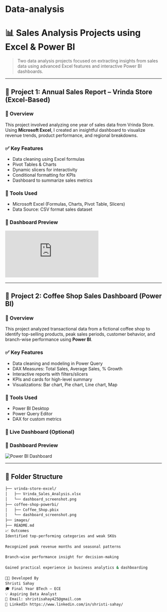 # Data-analysis
# 📊 Sales Analysis Projects using Excel & Power BI

> Two data analysis projects focused on extracting insights from sales data using advanced Excel features and interactive Power BI dashboards.

---

## 📌 Project 1: Annual Sales Report – Vrinda Store (Excel-Based)

### 🧾 Overview

This project involved analyzing one year of sales data from Vrinda Store. Using **Microsoft Excel**, I created an insightful dashboard to visualize revenue trends, product performance, and regional breakdowns.

### ✅ Key Features

- Data cleaning using Excel formulas
- Pivot Tables & Charts
- Dynamic slicers for interactivity
- Conditional formatting for KPIs
- Dashboard to summarize sales metrics

### 🧰 Tools Used

- Microsoft Excel (Formulas, Charts, Pivot Table, Slicers)
- Data Source: CSV format sales dataset

### 📸 Dashboard Preview

![Excel Dashboard](https://github.com/Shristi0404/Data-analysis/blob/main/project%20excel.pdf)

---

## 📌 Project 2: Coffee Shop Sales Dashboard (Power BI)

### 🧾 Overview

This project analyzed transactional data from a fictional coffee shop to identify top-selling products, peak sales periods, customer behavior, and branch-wise performance using **Power BI**.

### ✅ Key Features

- Data cleaning and modeling in Power Query
- DAX Measures: Total Sales, Average Sales, % Growth
- Interactive reports with filters/slicers
- KPIs and cards for high-level summary
- Visualizations: Bar chart, Pie chart, Line chart, Map

### 🧰 Tools Used

- Power BI Desktop
- Power Query Editor
- DAX for custom metrics

### 🔗 Live Dashboard (Optional)



### 📸 Dashboard Preview

![Power BI Dashboard](https://github.com/Shristi0404/Data-analysis/blob/main/powerbi%20dashboard.pbix)

---

## 📁 Folder Structure

```bash
├── vrinda-store-excel/
│   ├── Vrinda_Sales_Analysis.xlsx
│   └── dashboard_screenshot.png
├── coffee-shop-powerbi/
│   ├── Coffee_Shop.pbix
│   └── dashboard_screenshot.png
├── images/
├── README.md
📈 Outcomes
Identified top-performing categories and weak SKUs

Recognized peak revenue months and seasonal patterns

Branch-wise performance insight for decision-making

Gained practical experience in business analytics & dashboarding

👩‍💻 Developed By
Shristi Sahay
🎓 Final Year BTech – ECE
💡 Aspiring Data Analyst
📧 Email: shristisahay425@gmail.com
🔗 LinkedIn https://www.linkedin.com/in/shristi-sahay/

